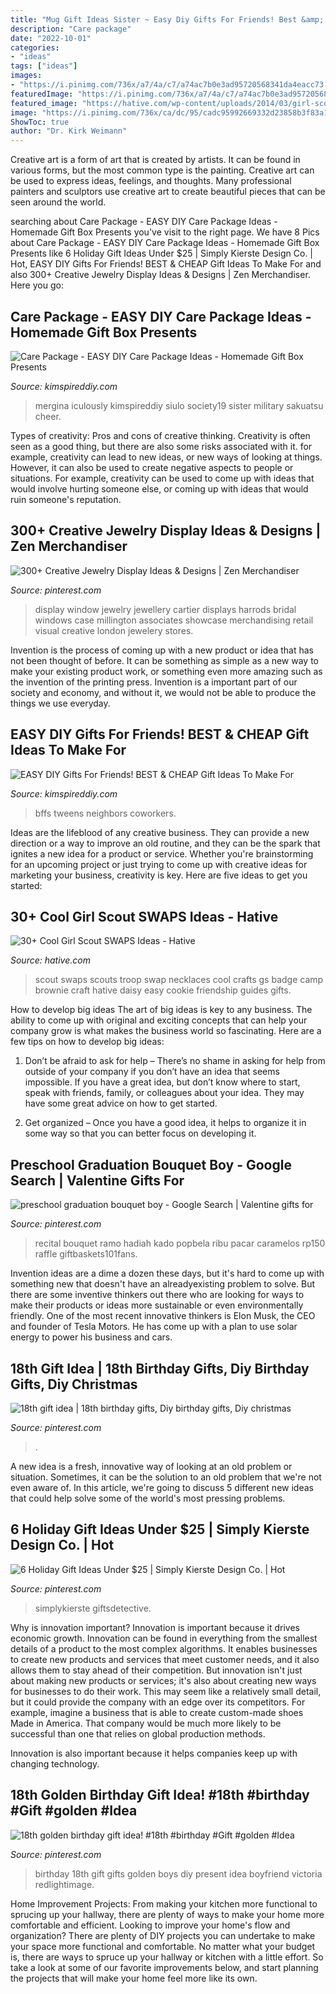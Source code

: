 ```yaml
---
title: "Mug Gift Ideas Sister ~ Easy Diy Gifts For Friends! Best &amp; Cheap Gift Ideas To Make For"
description: "Care package"
date: "2022-10-01"
categories:
- "ideas"
tags: ["ideas"]
images:
- "https://i.pinimg.com/736x/a7/4a/c7/a74ac7b0e3ad95720568341da4eacc73.jpg"
featuredImage: "https://i.pinimg.com/736x/a7/4a/c7/a74ac7b0e3ad95720568341da4eacc73.jpg"
featured_image: "https://hative.com/wp-content/uploads/2014/03/girl-scout-swaps-ideas/13-troop-necklaces-girl-scout-swaps.jpg"
image: "https://i.pinimg.com/736x/ca/dc/95/cadc95992669332d23858b3f83a1d929.jpg"
ShowToc: true
author: "Dr. Kirk Weimann"
---
```



Creative art is a form of art that is created by artists. It can be found in various forms, but the most common type is the painting. Creative art can be used to express ideas, feelings, and thoughts. Many professional painters and sculptors use creative art to create beautiful pieces that can be seen around the world.

	

		
searching about Care Package - EASY DIY Care Package Ideas - Homemade Gift Box Presents you've visit to the right page. We have 8 Pics about Care Package - EASY DIY Care Package Ideas - Homemade Gift Box Presents like 6 Holiday Gift Ideas Under $25 | Simply Kierste Design Co. | Hot, EASY DIY Gifts For Friends! BEST &amp; CHEAP Gift Ideas To Make For and also 300+ Creative Jewelry Display Ideas &amp; Designs | Zen Merchandiser. Here you go:
		
    
## Care Package - EASY DIY Care Package Ideas - Homemade Gift Box Presents

<img loading=lazy src="https://kimspireddiy.com/wp-content/uploads/2020/04/diy-care-package-red-1-1.jpg" onerror="this.onerror=null;this.src='https://tse3.mm.bing.net/th?id=OIP.-Zir2b1mdWcy1RSRM2rndQHaNM&amp;pid=15.1';" alt="Care Package - EASY DIY Care Package Ideas - Homemade Gift Box Presents">

_Source: kimspireddiy.com_

>mergina iculously kimspireddiy siulo society19 sister military sakuatsu cheer. 

	

Types of creativity: Pros and cons of creative thinking.
Creativity is often seen as a good thing, but there are also some risks associated with it. for example, creativity can lead to new ideas, or new ways of looking at things. However, it can also be used to create negative aspects to people or situations. For example, creativity can be used to come up with ideas that would involve hurting someone else, or coming up with ideas that would ruin someone's reputation.

    
## 300+ Creative Jewelry Display Ideas &amp; Designs | Zen Merchandiser

<img loading=lazy src="https://i.pinimg.com/736x/c2/00/96/c20096330cd70dcff0510af2c56e9365.jpg" onerror="this.onerror=null;this.src='https://tse4.mm.bing.net/th?id=OIP.vZS4XGG-yPVAbm5J1ChxwgHaLF&amp;pid=15.1';" alt="300+ Creative Jewelry Display Ideas &amp; Designs | Zen Merchandiser">

_Source: pinterest.com_

>display window jewelry jewellery cartier displays harrods bridal windows case millington associates showcase merchandising retail visual creative london jewelery stores. 

	

Invention is the process of coming up with a new product or idea that has not been thought of before. It can be something as simple as a new way to make your existing product work, or something even more amazing such as the invention of the printing press. Invention is a important part of our society and economy, and without it, we would not be able to produce the things we use everyday.

    
## EASY DIY Gifts For Friends! BEST &amp; CHEAP Gift Ideas To Make For

<img loading=lazy src="https://kimspireddiy.com/wp-content/uploads/2019/11/DIY-Gifts-For-Friends_Photos.jpg" onerror="this.onerror=null;this.src='https://tse4.mm.bing.net/th?id=OIP.d5Pw_XnTPWTyDzcbViEZTQHaLH&amp;pid=15.1';" alt="EASY DIY Gifts For Friends! BEST &amp; CHEAP Gift Ideas To Make For">

_Source: kimspireddiy.com_

>bffs tweens neighbors coworkers. 

	

Ideas are the lifeblood of any creative business. They can provide a new direction or a way to improve an old routine, and they can be the spark that ignites a new idea for a product or service. Whether you're brainstorming for an upcoming project or just trying to come up with creative ideas for marketing your business, creativity is key. Here are five ideas to get you started: 
    
## 30+ Cool Girl Scout SWAPS Ideas - Hative

<img loading=lazy src="https://hative.com/wp-content/uploads/2014/03/girl-scout-swaps-ideas/13-troop-necklaces-girl-scout-swaps.jpg" onerror="this.onerror=null;this.src='https://tse2.mm.bing.net/th?id=OIP.lG-xGAPb1MoHzTXFi6kv8AHaJ4&amp;pid=15.1';" alt="30+ Cool Girl Scout SWAPS Ideas - Hative">

_Source: hative.com_

>scout swaps scouts troop swap necklaces cool crafts gs badge camp brownie craft hative daisy easy cookie friendship guides gifts. 

	

How to develop big ideas
The art of big ideas is key to any business. The ability to come up with original and exciting concepts that can help your company grow is what makes the business world so fascinating. Here are a few tips on how to develop big ideas:
1. Don’t be afraid to ask for help – There’s no shame in asking for help from outside of your company if you don’t have an idea that seems impossible. If you have a great idea, but don’t know where to start, speak with friends, family, or colleagues about your idea. They may have some great advice on how to get started.

2. Get organized – Once you have a good idea, it helps to organize it in some way so that you can better focus on developing it.

    
## Preschool Graduation Bouquet Boy - Google Search | Valentine Gifts For

<img loading=lazy src="https://i.pinimg.com/736x/5e/c7/86/5ec786ee845bbed6f3d2514ced24bf01.jpg" onerror="this.onerror=null;this.src='https://tse1.mm.bing.net/th?id=OIP.VDlMko-48GDNyQhhTXjGggHaJ3&amp;pid=15.1';" alt="preschool graduation bouquet boy - Google Search | Valentine gifts for">

_Source: pinterest.com_

>recital bouquet ramo hadiah kado popbela ribu pacar caramelos rp150 raffle giftbaskets101fans. 

	

Invention ideas are a dime a dozen these days, but it's hard to come up with something new that doesn't have an alreadyexisting problem to solve. But there are some inventive thinkers out there who are looking for ways to make their products or ideas more sustainable or even environmentally friendly. One of the most recent innovative thinkers is Elon Musk, the CEO and founder of Tesla Motors. He has come up with a plan to use solar energy to power his business and cars.

    
## 18th Gift Idea | 18th Birthday Gifts, Diy Birthday Gifts, Diy Christmas

<img loading=lazy src="https://i.pinimg.com/736x/a7/4a/c7/a74ac7b0e3ad95720568341da4eacc73.jpg" onerror="this.onerror=null;this.src='https://tse3.mm.bing.net/th?id=OIP.Ft_LFEuzb0nPEaT9phtqlAHaNK&amp;pid=15.1';" alt="18th gift idea | 18th birthday gifts, Diy birthday gifts, Diy christmas">

_Source: pinterest.com_

>. 

	

A new idea is a fresh, innovative way of looking at an old problem or situation. Sometimes, it can be the solution to an old problem that we're not even aware of. In this article, we're going to discuss 5 different new ideas that could help solve some of the world's most pressing problems.

    
## 6 Holiday Gift Ideas Under $25 | Simply Kierste Design Co. | Hot

<img loading=lazy src="https://i.pinimg.com/736x/57/6d/42/576d42150afff75b9e475a148c701d5c.jpg" onerror="this.onerror=null;this.src='https://tse1.mm.bing.net/th?id=OIP.7j5mYOKLtXa1cBxv5BN4nQHaLL&amp;pid=15.1';" alt="6 Holiday Gift Ideas Under $25 | Simply Kierste Design Co. | Hot">

_Source: pinterest.com_

>simplykierste giftsdetective. 

	

Why is innovation important?
Innovation is important because it drives economic growth. Innovation can be found in everything from the smallest details of a product to the most complex algorithms. It enables businesses to create new products and services that meet customer needs, and it also allows them to stay ahead of their competition.
But innovation isn't just about making new products or services; it's also about creating new ways for businesses to do their work. This may seem like a relatively small detail, but it could provide the company with an edge over its competitors. For example, imagine a business that is able to create custom-made shoes Made in America. That company would be much more likely to be successful than one that relies on global production methods.

Innovation is also important because it helps companies keep up with changing technology.

    
## 18th Golden Birthday Gift Idea! #18th #birthday #Gift #golden #Idea

<img loading=lazy src="https://i.pinimg.com/736x/ca/dc/95/cadc95992669332d23858b3f83a1d929.jpg" onerror="this.onerror=null;this.src='https://tse3.mm.bing.net/th?id=OIP._gp8il8AdcaqyjFtel_P3gHaNK&amp;pid=15.1';" alt="18th golden birthday gift idea! #18th #birthday #Gift #golden #Idea">

_Source: pinterest.com_

>birthday 18th gift gifts golden boys diy present idea boyfriend victoria redlightimage. 

	

Home Improvement Projects: From making your kitchen more functional to sprucing up your hallway, there are plenty of ways to make your home more comfortable and efficient.
Looking to improve your home's flow and organization? There are plenty of DIY projects you can undertake to make your space more functional and comfortable. No matter what your budget is, there are ways to spruce up your hallway or kitchen with a little effort. So take a look at some of our favorite improvements below, and start planning the projects that will make your home feel more like its own.

